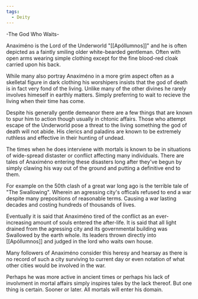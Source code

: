 ```yaml
---
tags:
  - Deity
---
```

-The God Who Waits-

Anaximéno is the Lord of the Underworld "[[Apóllumnos]]" and he is often depicted as a faintly smiling older white-bearded gentleman. Often with open arms wearing simple clothing except for the fine blood-red cloak carried upon his back.

While many also portray Anaximéno in a more grim aspect often as a skelletal figure in dark clothing his worshipers insists that the god of death is in fact very fond of the living. Unlike many of the other divines he rarely involves himeself in earthly matters. Simply preferring to wait to recieve the living when their time has come.

Despite his generally gentle demeanor there are a few things that are known to spur him to action though usually in chtonic affairs. Those who attempt escape of the Underworld pose a threat to the living something the god of death will not abide. His clerics and paladins are known to be extremely ruthless and effective in their hunting of undead.

The times when he does interviene with mortals is known to be in situations of wide-spread distaster or conflict affecting many individuals. There are tales of Anaximéno entering these disasters long after they've begun by simply clawing his way out of the ground and putting a definitive end to them. 

For example on the 50th clash of a great war long ago is the terrible tale of "The Swallowing".
Wherein an agressing city's officals refused to end a war despite many prepositions of reasonable terms. Causing a war lasting decades and costing hundreds of thousands of lives.

Eventually it is said that Anaximéno tired of the conflict as an ever-increasing amount of souls entered the after-life. It is said that all light drained from the agressing city and its governmental building was Swallowed by the earth whole. Its leaders thrown directly into [[Apóllumnos]] and judged in the lord who waits own house.

Many followers of Anaximéno consider this heresy and hearsay as there is no record of such a city surviving to current day or even notation of what other cities would be involved in the war.

Perhaps he was more active in ancient times or perhaps his lack of involvment in mortal affairs simply inspires tales by the lack thereof. But one thing is certain. Sooner or later. All mortals will enter his domain.